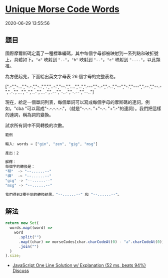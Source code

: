 # [Unique Morse Code Words](https://leetcode.com/problems/unique-morse-code-words/)

2020-06-29 13:55:56

## 題目

國際摩爾斯碼定義了一種標準編碼，其中每個字母都被映射到一系列點和破折號上，具體如下。`"a"` 映射到 `".-"`，`"b"` 映射到 `"-."`，`"c"` 映射到 `"-.-."`，以此類推。

為方便起見，下面給出英文字母表 26 個字母的完整表格。

[".-","-...","-.-.","-..",".","..-.","--.","....","..",".---","-.-",".-..","--","-.","---",".--.","--.-",".-.","...","-","..-","...-",".--","-..-","-.--","--.."]

現在，給定一個單詞列表，每個單詞可以寫成每個字母的摩斯碼的連詞。例如，"cba "可以寫成"-.-.-.-.-."，（就是"-.-.-. "+"-.-. "+".-"的連詞）。我們把這樣的連詞，稱為詞的變換。

試求所有詞中不同轉換的次數。

```jsx
範例

輸入: words = ["gin", "zen", "gig", "msg"]

產出：2

解釋：
每個字的轉換是：
"琴"  -> "--......--"
"禪"  -> "--......--"
"gig" -> "--......--"
"msg" -> "--......--"

我們得到2種不同的轉換結果，"--......--" 和 "--......--"。
```

## 解法

```jsx
return new Set(
  words.map((word) =>
    word
      .split("")
      .map((char) => morseCodes[char.charCodeAt(0) - "a".charCodeAt(0)])
      .join("")
  )
).size;
```

- [JavaScript One Line Solution w/ Explanation (52 ms, beats 94%) Discuss](https://leetcode.com/problems/unique-morse-code-words/discuss/329303/JavaScript-One-Line-Solution-w-Explanation-%2852-ms-beats-94%29)
